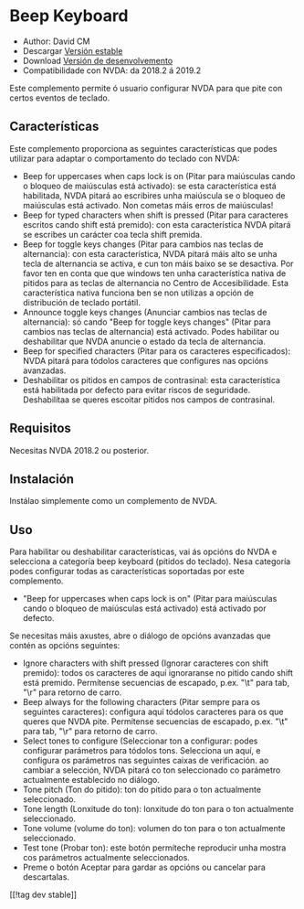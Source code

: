 # Beep Keyboard #

* Author: David CM
* Descargar [Versión estable][1]
* Download [Versión de desenvolvemento][2]
* Compatibilidade con NVDA: da 2018.2 á 2019.2

Este complemento permite ó usuario configurar NVDA para que pite con certos
eventos de teclado.

## Características

Este complemento proporciona as seguintes características que podes utilizar
para adaptar o comportamento do teclado con NVDA:

* Beep for uppercases when caps lock is on (Pitar para maiúsculas cando o
  bloqueo de maiúsculas está activado): se esta característica está
  habilitada, NVDA pitará ao escribires unha maiúscula se o bloqueo de
  maiúsculas está activado. Non cometas máis erros de maiúsculas!
* Beep for typed characters when shift is pressed (Pitar para caracteres
  escritos cando shift está premido): con esta característica NVDA pitará se
  escribes un carácter coa tecla shift premida.
* Beep for toggle keys changes (Pitar para cambios nas teclas de
  alternancia): con esta característica, NVDA pitará máis alto se unha tecla
  de alternancia se activa, e cun ton máis baixo se se desactiva. Por favor
  ten en conta que que windows ten unha característica nativa de pitidos
  para as teclas de alternancia no Centro de Accesibilidade. Esta
  característica nativa funciona ben se non utilizas a opción de
  distribución de teclado portátil.
* Announce toggle keys changes (Anunciar cambios nas teclas de alternancia):
  só cando "Beep for toggle keys changes" (Pitar para cambios nas teclas de
  alternancia) está activado. Podes habilitar ou deshabilitar que NVDA
  anuncie o estado da tecla de alternancia.
* Beep for specified characters (Pitar para os caracteres especificados):
  NVDA pitará para tódolos caracteres que configures nas opcións avanzadas.
* Deshabilitar os pitidos en campos de contrasinal: esta característica está
  habilitada por defecto para evitar riscos de seguridade. Deshabilítaa se
  queres escoitar pitidos nos campos de contrasinal.

## Requisitos

Necesitas NVDA 2018.2 ou posterior.

## Instalación

Instálao simplemente como un complemento de NVDA.

## Uso

Para habilitar ou deshabilitar características, vai ás opcións do NVDA e selecciona a categoría beep keyboard (pitidos do teclado). Nesa categoría podes configurar todas as características soportadas por este complemento.

* "Beep for uppercases when caps lock is on" (Pitar para maiúsculas cando o
  bloqueo de maiúsculas está activado) está activado por defecto.

Se necesitas máis axustes, abre o diálogo de opcións avanzadas que contén as
opcións seguintes:

* Ignore characters with shift pressed (Ignorar caracteres con shift
  premido): todos os caracteres de aquí ignoraranse no pitido cando shift
  está premido. Permítense secuencias de escapado, p.ex. "\t" para tab, "\r"
  para retorno de carro.
* Beep always for the following characters (Pitar sempre para os seguintes
  caracteres): configura aquí tódolos caracteres para os que queres que NVDA
  pite. Permítense secuencias de escapado, p.ex. "\t" para tab, "\r" para
  retorno de carro.
* Select tones to configure (Seleccionar ton a configurar: podes configurar
  parámetros para tódolos tons. Selecciona un aquí, e configura os
  parámetros nas seguintes caixas de verificación. ao cambiar a selección,
  NVDA pitará co ton seleccionado co parámetro actualmente establecido no
  diálogo.
* Tone pitch (Ton do pitido): ton do pitido para o ton actualmente
  seleccionado.
* Tone length (Lonxitude do ton): lonxitude do ton para o ton actualmente
  seleccionado.
* Tone volume (volume do ton): volumen do ton para o ton actualmente
  seleccionado.
* Test tone (Probar ton): este botón permíteche reproducir unha mostra cos
  parámetros actualmente seleccionados.
* Preme o botón Aceptar para gardar as opcións ou cancelar para descartalas.

[[!tag dev stable]]

[1]: https://addons.nvda-project.org/files/get.php?file=beepkeyboard

[2]: https://addons.nvda-project.org/files/get.php?file=beepkeyboard
